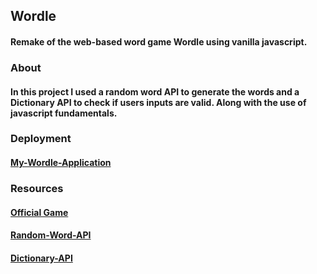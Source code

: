 ## Wordle
#### Remake of the web-based word game Wordle using vanilla javascript.
### About
#### In this project I used a random word API to generate the words and a Dictionary API to check if users inputs are valid. Along with the use of javascript fundamentals.
####
### Deployment
#### [My-Wordle-Application](https://ethanrussell98.github.io/Wordle/)
### Resources
#### [Official Game](https://www.nytimes.com/games/wordle/index.html)
#### [Random-Word-API](https://random-word-api.herokuapp.com/home)
#### [Dictionary-API](https://dictionaryapi.dev/)
